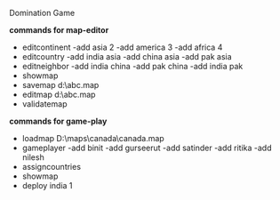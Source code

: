 Domination Game


**commands for map-editor**
- editcontinent -add asia 2 -add america 3 -add africa 4
- editcountry -add india asia -add china asia -add pak asia
- editneighbor -add india china -add pak china -add india pak
- showmap
- savemap d:\abc.map
- editmap d:\abc.map
- validatemap

**commands for game-play**
- loadmap D:\maps\canada\canada.map
- gameplayer -add binit -add gurseerut -add satinder -add ritika -add nilesh
- assigncountries
- showmap
- deploy india 1
